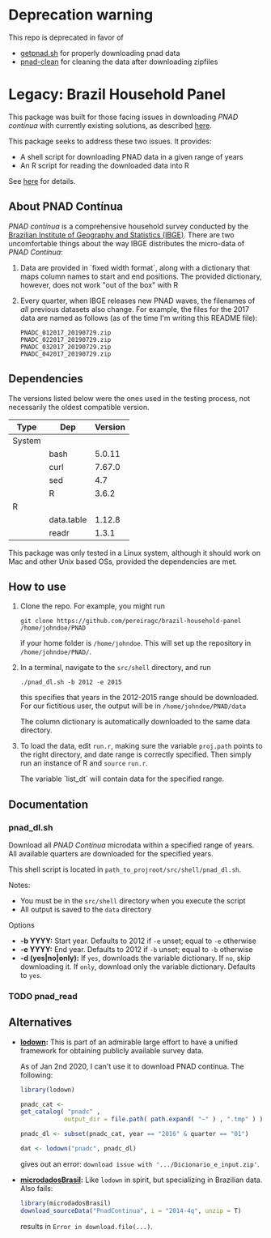 # Deprecation warning
This repo is deprecated in favor of 

- [getpnad.sh](https://github.com/pereiragc/getpnad) for properly downloading pnad data
- [pnad-clean](https://github.com/pereiragc/pnad-clean) for cleaning the data after downloading zipfiles 


# Legacy: Brazil Household Panel

This package was built for those facing issues in downloading *PNAD contínua* with currently existing solutions, as described [here](#org056b579).

This package seeks to address these two issues. It provides:

-   A shell script for downloading PNAD data in a given range of years
-   An R script for reading the downloaded data into R

See [here](#org04754db) for details.

## About PNAD Contínua

*PNAD contínua* is a comprehensive household survey conducted by the [Brazilian Institute of Geography and Statistics (IBGE)](https://www.ibge.gov.br). There are two uncomfortable things about the way IBGE distributes the micro-data of *PNAD Contínua*:

1.  Data are provided in \`fixed width format\`, along with a dictionary that maps column names to start and end positions. The provided dictionary, however, does not work "out of the box" with R
2.  Every quarter, when IBGE releases new PNAD waves, the filenames of *all* previous datasets also change. For example, the files for the 2017 data are named as follows (as of the time I'm writing this README file):
    
        PNADC_012017_20190729.zip
        PNADC_022017_20190729.zip
        PNADC_032017_20190729.zip
        PNADC_042017_20190729.zip

## Dependencies

<a id="org40c24cf"></a>

The versions listed below were the ones used in the testing process, not necessarily the oldest compatible version.

| Type   | Dep        | Version |
|------ |---------- |------- |
| System |            |         |
|        | bash       | 5.0.11  |
|        | curl       | 7.67.0  |
|        | sed        | 4.7     |
|        | R          | 3.6.2   |
| R      |            |         |
|        | data.table | 1.12.8  |
|        | readr      | 1.3.1   |

This package was only tested in a Linux system, although it should work on Mac and other Unix based OSs, provided the dependencies are met.

## How to use

<a id="org04754db"></a>

1.  Clone the repo. For example, you might run
    
    ```shell
    git clone https://github.com/pereiragc/brazil-household-panel /home/johndoe/PNAD
    ```
    
    if your home folder is `/home/johndoe`. This will set up the repository in `/home/johndoe/PNAD/`.

2.  In a terminal, navigate to the `src/shell` directory, and run
    
    ```shell
    ./pnad_dl.sh -b 2012 -e 2015
    ```
    
    this specifies that years in the 2012-2015 range should be downloaded. For our fictitious user, the output will be in `/home/johndoe/PNAD/data`
    
    The column dictionary is automatically downloaded to the same data directory.
3.  To load the data, edit `run.r`, making sure the variable `proj.path` points to the right directory, and date range is correctly specified. Then simply run an instance of R and `source` `run.r`.
    
    The variable \`list\_dt\` will contain data for the specified range.

## Documentation

### pnad\_dl.sh

Download all *PNAD Contínua* microdata within a specified range of years. All available quarters are downloaded for the specified years.

This shell script is located in `path_to_projroot/src/shell/pnad_dl.sh`.

Notes:

-   You must be in the `src/shell` directory when you execute the script
-   All output is saved to the `data` directory

Options

-   **-b YYYY:** Start year. Defaults to 2012 if `-e` unset; equal to `-e` otherwise
-   **-e YYYY:** End year. Defaults to 2012 if `-b` unset; equal to `-b` otherwise
-   **-d (yes|no|only):** If `yes`, downloads the variable dictionary. If `no`, skip downloading it. If `only`, download only the variable dictionary. Defaults to `yes`.

### TODO pnad\_read

## Alternatives

<a id="org056b579"></a>

-   **[lodown](https://github.com/ajdamico/lodown/):** This is part of an admirable large effort to have a unified framework for obtaining publicly available survey data.
    
    As of Jan 2nd 2020, I can't use it to download PNAD contínua. The following:
    
    ```R
    library(lodown)
    
    pnadc_cat <-
    get_catalog( "pnadc" ,
                output_dir = file.path( path.expand( "~" ) , ".tmp" ) )
    
    pnadc_dl <- subset(pnadc_cat, year == "2016" & quarter == "01")
    
    dat <- lodown("pnadc", pnadc_dl)
    ```
    
    gives out an error: `download issue with '.../Dicionario_e_input.zip'`.

-   **[microdadosBrasil](https://github.com/lucasmation/microdadosBrasil):** Like `lodown` in spirit, but specializing in Brazilian data. Also fails:
    
    ```R
    library(microdadosBrasil)
    download_sourceData("PnadContinua", i = "2014-4q", unzip = T)
    ```
    
    results in `Error in download.file(...)`.
